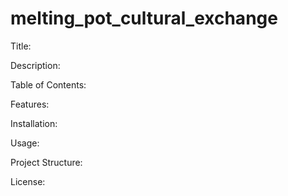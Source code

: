 # melting_pot_cultural_exchange

Title:

Description:

Table of Contents:

Features:

Installation: 

Usage:

Project Structure:

License: